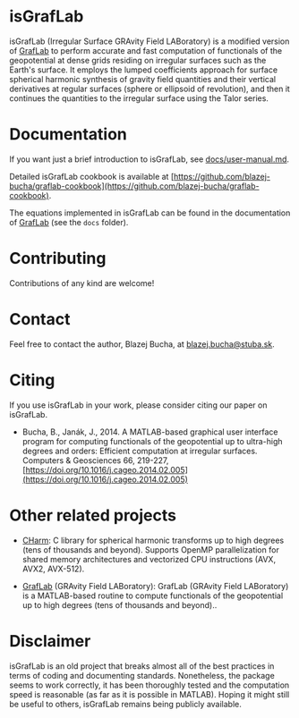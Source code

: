 # isGrafLab

isGrafLab (Irregular Surface GRAvity Field LABoratory) is a modified version of
[GrafLab](https://github.com/blazej-bucha/graflab) to perform accurate and fast
computation of functionals of the geopotential at dense grids residing on
irregular surfaces such as the Earth's surface. It employs the lumped
coefficients approach for surface spherical harmonic synthesis of gravity field
quantities and their vertical derivatives at regular surfaces (sphere or
ellipsoid of revolution), and then it continues the quantities to the irregular
surface using the Talor series.


# Documentation

If you want just a brief introduction to isGrafLab, see
[docs/user-manual.md](docs/user-manual.md).

Detailed isGrafLab cookbook is available at
[https://github.com/blazej-bucha/graflab-cookbook](https://github.com/blazej-bucha/graflab-cookbook).

The equations implemented in isGrafLab can be found in the documentation of
[GrafLab](https://github.com/blazej-bucha/graflab) (see the `docs` folder).


# Contributing

Contributions of any kind are welcome!


# Contact

Feel free to contact the author, Blazej Bucha, at blazej.bucha@stuba.sk.


# Citing

If you use isGrafLab in your work, please consider citing our paper on
isGrafLab.

* Bucha, B., Janák, J., 2014.  A MATLAB-based graphical user interface program
  for computing functionals of the geopotential up to ultra-high degrees and
  orders: Efficient computation at irregular surfaces.  Computers & Geosciences
  66, 219-227,
  [https://doi.org/10.1016/j.cageo.2014.02.005](https://doi.org/10.1016/j.cageo.2014.02.005)


# Other related projects

* [CHarm](https://github.com/blazej-bucha/charm): C library for spherical
  harmonic transforms up to high degrees (tens of thousands and beyond).
  Supports OpenMP parallelization for shared memory architectures and
  vectorized CPU instructions (AVX, AVX2, AVX-512).

* [GrafLab](https://github.com/blazej-bucha/graflab) (GRAvity Field
  LABoratory): GrafLab (GRAvity Field LABoratory) is a MATLAB-based routine to
  compute functionals of the geopotential up to high degrees (tens of thousands
  and beyond)..


# Disclaimer

isGrafLab is an old project that breaks almost all of the best practices in
terms of coding and documenting standards. Nonetheless, the package seems to
work correctly, it has been thoroughly tested and the computation speed is
reasonable (as far as it is possible in MATLAB). Hoping it might still be
useful to others, isGrafLab remains being publicly available.

